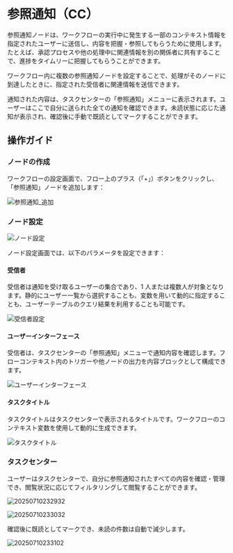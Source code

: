 # 参照通知（CC）

<PluginInfo name="workflow-cc" link="/handbook/workflow-cc" commercial="true"></PluginInfo>

参照通知ノードは、ワークフローの実行中に発生する一部のコンテキスト情報を指定されたユーザーに送信し、内容を把握・参照してもらうために使用します。たとえば、承認プロセスや他の処理中に関連情報を別の関係者に共有することで、進捗をタイムリーに把握してもらうことができます。

ワークフロー内に複数の参照通知ノードを設定することで、処理がそのノードに到達したときに、指定された受信者に関連情報を送信できます。

通知された内容は、タスクセンターの「参照通知」メニューに表示されます。ユーザーはここで自分に送られた全ての通知を確認できます。未読状態に応じた通知が表示され、確認後に手動で既読としてマークすることができます。

## 操作ガイド

### ノードの作成

ワークフローの設定画面で、フロー上のプラス（「+」）ボタンをクリックし、「参照通知」ノードを追加します：

![参照通知_追加](https://static-docs.nocobase.com/20250710222842.png)

### ノード設定

![ノード設定](https://static-docs.nocobase.com/20250710224041.png)

ノード設定画面では、以下のパラメータを設定できます：

#### 受信者

受信者は通知を受け取るユーザーの集合であり、1 人または複数人が対象となります。静的にユーザー一覧から選択することも、変数を用いて動的に指定することも、ユーザーテーブルのクエリ結果を利用することも可能です。

![受信者設定](https://static-docs.nocobase.com/20250710224421.png)

#### ユーザーインターフェース

受信者は、タスクセンターの「参照通知」メニューで通知内容を確認します。フローコンテキスト内のトリガーや他ノードの出力を内容ブロックとして構成できます。

![ユーザーインターフェース](https://static-docs.nocobase.com/20250710225400.png)

#### タスクタイトル

タスクタイトルはタスクセンターで表示されるタイトルです。ワークフローのコンテキスト変数を使用して動的に生成できます。

![タスクタイトル](https://static-docs.nocobase.com/20250710225603.png)

### タスクセンター

ユーザーはタスクセンターで、自分に参照通知されたすべての内容を確認・管理でき、閲覧状況に応じてフィルタリングして閲覧することができます。

![20250710232932](https://static-docs.nocobase.com/20250710232932.png)

![20250710233032](https://static-docs.nocobase.com/20250710233032.png)

確認後に既読としてマークでき、未読の件数は自動で減少します。

![20250710233102](https://static-docs.nocobase.com/20250710233102.png)
